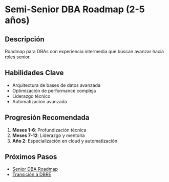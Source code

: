# Semi-Senior DBA Roadmap (2-5 años)

## Descripción
Roadmap para DBAs con experiencia intermedia que buscan avanzar hacia roles senior.

## Habilidades Clave
- Arquitectura de bases de datos avanzada
- Optimización de performance compleja
- Liderazgo técnico
- Automatización avanzada

## Progresión Recomendada
1. **Meses 1-6**: Profundización técnica
2. **Meses 7-12**: Liderazgo y mentoría
3. **Año 2**: Especialización en cloud y automatización

## Próximos Pasos
- [Senior DBA Roadmap](./senior-dba-roadmap.md)
- [Transición a DBRE](./dba-to-dbre-transition.md)
